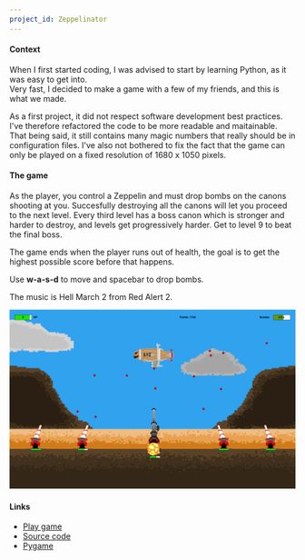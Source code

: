 ```yaml
---
project_id: Zeppelinator
---
```


#### Context

When I first started coding, I was advised to start by learning Python, as it was easy to get into. <br />
Very fast, I decided to make a game with a few of my friends, and this is what we made.

As a first project, it did not respect software development best practices. I've therefore refactored the code to be more readable and maitainable. That being said, it still contains many magic numbers that really should be in configuration files. I've also not bothered to fix the fact that the game can only be played on a fixed resolution of 1680 x 1050 pixels.

#### The game

As the player, you control a Zeppelin and must drop bombs on the canons shooting at you. Succesfully destroying all the canons will let you proceed to the next level. Every third level has a boss canon which is stronger and harder to destroy, and levels get progressively harder. Get to level 9 to beat the final boss.

The game ends when the player runs out of health, the goal is to get the highest possible score before that happens.

Use **w-a-s-d** to move and spacebar to drop bombs.

The music is Hell March 2 from Red Alert 2.

![Zeppelinator](/assets/pictures/Zeppelinator-preview.png)

#### Links

- [Play game](https://willthewizard42.itch.io/zeppelinator)
- [Source code](https://github.com/WillTheWizard42/Zeppelinator)
- [Pygame](https://www.pygame.org/docs//)